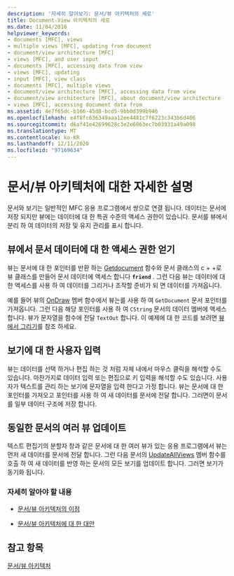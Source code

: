 ```yaml
---
description: '자세히 알아보기: 문서/뷰 아키텍처의 세로'
title: Document-View 아키텍처의 세로
ms.date: 11/04/2016
helpviewer_keywords:
- documents [MFC], views
- multiple views [MFC], updating from document
- document/view architecture [MFC]
- views [MFC], and user input
- documents [MFC], accessing data from view
- views [MFC], updating
- input [MFC], view class
- documents [MFC], multiple views
- document/view architecture [MFC], accessing data from view
- document/view architecture [MFC], about document/view architecture
- views [MFC], accessing document data from
ms.assetid: 4e7f65dc-b166-45d8-bcd5-9bb0d399b946
ms.openlocfilehash: e4f8fc636349aaa12ee4481c7f6223c343b6d406
ms.sourcegitcommit: d6af41e42699628c3e2e6063ec7b03931a49a098
ms.translationtype: MT
ms.contentlocale: ko-KR
ms.lasthandoff: 12/11/2020
ms.locfileid: "97169634"
---
```

# <a name="a-portrait-of-the-documentview-architecture"></a>문서/뷰 아키텍처에 대한 자세한 설명

문서와 보기는 일반적인 MFC 응용 프로그램에서 쌍으로 연결 됩니다. 데이터는 문서에 저장 되지만 뷰에는 데이터에 대 한 특권 수준의 액세스 권한이 있습니다. 문서를 뷰에서 분리 하 여 데이터의 저장 및 유지 관리를 표시 합니다.

## <a name="gaining-access-to-document-data-from-the-view"></a>뷰에서 문서 데이터에 대 한 액세스 권한 얻기

뷰는 문서에 대 한 포인터를 반환 하는 [Getdocument](reference/cview-class.md#getdocument) 함수와 문서 클래스의 c + +로 뷰 클래스를 만들어 문서 데이터에 액세스 합니다 **`friend`** . 그런 다음 뷰는 데이터에 대 한 액세스를 사용 하 여 데이터를 그리거나 조작할 준비가 되 면 데이터를 가져옵니다.

예를 들어 뷰의 [OnDraw](reference/cview-class.md#ondraw) 멤버 함수에서 뷰는를 사용 하 여 `GetDocument` 문서 포인터를 가져옵니다. 그런 다음 해당 포인터를 사용 하 여 `CString` 문서의 데이터 멤버에 액세스 합니다. 뷰가 문자열을 함수에 전달 `TextOut` 합니다. 이 예제에 대 한 코드를 보려면 [뷰에서 그리기](drawing-in-a-view.md)를 참조 하세요.

## <a name="user-input-to-the-view"></a>보기에 대 한 사용자 입력

뷰는 데이터를 선택 하거나 편집 하는 것 처럼 자체 내에서 마우스 클릭을 해석할 수도 있습니다. 마찬가지로 데이터 입력 또는 편집으로 키 입력을 해석할 수도 있습니다. 사용자가 텍스트를 관리 하는 보기에 문자열을 입력 한다고 가정 합니다. 뷰는 문서에 대 한 포인터를 가져오고 포인터를 사용 하 여 새 데이터를 문서에 전달 합니다. 그러면이 문서를 일부 데이터 구조에 저장 합니다.

## <a name="updating-multiple-views-of-the-same-document"></a>동일한 문서의 여러 뷰 업데이트

텍스트 편집기의 분할자 창과 같은 문서에 대 한 여러 뷰가 있는 응용 프로그램에서 뷰는 먼저 새 데이터를 문서에 전달 합니다. 그런 다음 문서의 [UpdateAllViews](reference/cdocument-class.md#updateallviews) 멤버 함수를 호출 하 여 새 데이터를 반영 하는 문서의 모든 보기를 업데이트 합니다. 그러면 보기가 동기화 됩니다.

### <a name="what-do-you-want-to-know-more-about"></a>자세히 알아야 할 내용

- [문서/뷰 아키텍처의 이점](advantages-of-the-document-view-architecture.md)

- [문서/뷰 아키텍처에 대 한 대안](alternatives-to-the-document-view-architecture.md)

## <a name="see-also"></a>참고 항목

[문서/뷰 아키텍처](document-view-architecture.md)
